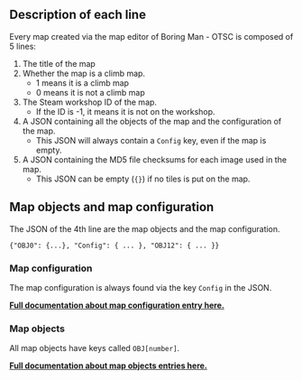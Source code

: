 ## Description of each line

Every map created via the map editor of Boring Man - OTSC is composed of 5 lines:

1. The title of the map
2. Whether the map is a climb map.
   - 1 means it is a climb map
   - 0 means it is not a climb map
3. The Steam workshop ID of the map.
   - If the ID is -1, it means it is not on the workshop.
4. A JSON containing all the objects of the map and the configuration of the map.
   - This JSON will always contain a `Config` key, even if the map is empty.
5. A JSON containing the MD5 file checksums for each image used in the map.
   - This JSON can be empty (`{}`) if no tiles is put on the map.

## Map objects and map configuration

The JSON of the 4th line are the map objects and the map configuration.

```
{"OBJ0": {...}, "Config": { ... }, "OBJ12": { ... }}
```

### Map configuration

The map configuration is always found via the key `Config` in the JSON.

[**Full documentation about map configuration entry here.**](./map_config)

### Map objects

All map objects have keys called `OBJ[number]`.

[**Full documentation about map objects entries here.**](./map_objects)
